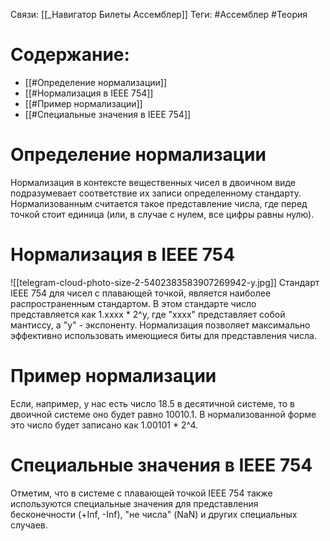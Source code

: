 Связи: [[_Навигатор Билеты Ассемблер]]
Теги: #Ассемблер #Теория 

# Содержание:

-   [[#Определение нормализации]]
-   [[#Нормализация в IEEE 754]]
-   [[#Пример нормализации]]
-   [[#Специальные значения в IEEE 754]]

# Определение нормализации

Нормализация в контексте вещественных чисел в двоичном виде подразумевает соответствие их записи определенному стандарту. Нормализованным считается такое представление числа, где перед точкой стоит единица (или, в случае с нулем, все цифры равны нулю).

# Нормализация в IEEE 754

![[telegram-cloud-photo-size-2-5402383583907269942-y.jpg]]
Стандарт IEEE 754 для чисел с плавающей точкой, является наиболее распространенным стандартом. В этом стандарте число представляется как 1.xxxx * 2^y, где "xxxx" представляет собой мантиссу, а "y" - экспоненту. Нормализация позволяет максимально эффективно использовать имеющиеся биты для представления числа.

# Пример нормализации

Если, например, у нас есть число 18.5 в десятичной системе, то в двоичной системе оно будет равно 10010.1. В нормализованной форме это число будет записано как 1.00101 * 2^4.

# Специальные значения в IEEE 754

Отметим, что в системе с плавающей точкой IEEE 754 также используются специальные значения для представления бесконечности (+Inf, -Inf), "не числа" (NaN) и других специальных случаев.
